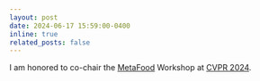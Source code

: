```yaml
---
layout: post
date: 2024-06-17 15:59:00-0400
inline: true
related_posts: false
---
```


I am honored to co-chair the [MetaFood](https://sites.google.com/view/cvpr-metafood-2024) Workshop at [CVPR 2024](https://cvpr.thecvf.com/Conferences/2024).
